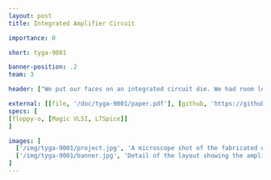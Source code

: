 ```yaml
---
layout: post
title: Integrated Amplifier Circuit

importance: 0

short: tyga-9001

banner-position: .2
team: 3

header: ["We put our faces on an integrated circuit die. We had room left over for a stereo audio amplifier with volume control.", "We designed a mixed analog/digital circuit -- the analog is an [op-amp](http://en.wikipedia.org/wiki/Operational_amplifier) configured as a non-inverting amplifier, and the digital is a [SPI](http://en.wikipedia.org/wiki/Serial_Peripheral_Interface_Bus) bus (almost fully compliant) controlling a digital potentiometer to tune the gain. It was fabricated with the MOSIS 300 nm process on a 1 mm square die and packaged in a 40 pin ceramic DIP. None of those specs were by choice. See the [report](/doc/tyga-9001/paper.pdf) (linked above in the banner) for details."]

external: [[file, '/doc/tyga-9001/paper.pdf'], [github, 'https://github.com/EnigMoiD/vlsi-tunable-amp']]
specs: [
[floppy-o, [Magic VLSI, LTSpice]]
]

images: [
  ['/img/tyga-9001/project.jpg', 'A microscope shot of the fabricated die.'],
  ['/img/tyga-9001/banner.jpg', 'Detail of the layout showing the amplifier input and gain stages in the center with the four large output drivers, two on each side.']
]
---
```

